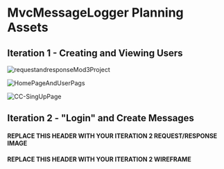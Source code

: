 # MvcMessageLogger Planning Assets

## Iteration 1 - Creating and Viewing Users

![requestandresponseMod3Project](https://github.com/joe10111/MvcMessageLogger/assets/41969516/867577b6-16fa-4b0c-bf84-8aba5fc76a90)

![HomePageAndUserPags](https://github.com/joe10111/MvcMessageLogger/assets/41969516/94d88962-b63e-4fed-aef4-9ebc2404b55e)

![CC-SingUpPage](https://github.com/joe10111/MvcMessageLogger/assets/41969516/2a29fd2f-523f-4983-9191-81c969021e6b)

## Iteration 2 - "Login" and Create Messages

#### REPLACE THIS HEADER WITH YOUR ITERATION 2 REQUEST/RESPONSE IMAGE
#### REPLACE THIS HEADER WITH YOUR ITERATION 2 WIREFRAME
